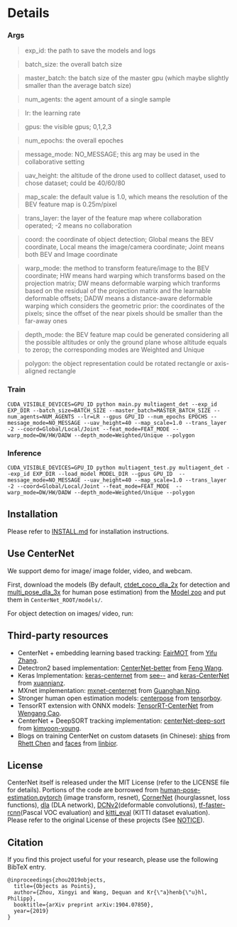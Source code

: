 # Details

### Args
> exp_id: the path to save the models and logs

> batch_size: the overall batch size

> master_batch: the batch size of the master gpu (which maybe slightly smaller than the average batch size)

> num_agents: the agent amount of a single sample

> lr: the learning rate

> gpus: the visible gpus; 0,1,2,3

> num_epochs: the overall epoches

> message_mode: NO_MESSAGE; this arg may be used in the collaborative setting

> uav_height: the altitude of the drone used to colllect dataset, used to chose dataset; could be 40/60/80

> map_scale: the default value is 1.0, which means the resolution of the BEV feature map is 0.25m/pixel

> trans_layer: the layer of the feature map where collaboration operated; -2 means no collaboration

> coord: the coordinate of object detection; Global means the BEV coordinate, Local means the image/camera coordinate; Joint means both BEV and Image coordinate

> warp_mode: the method to transform feature/image to the BEV coordinate; HW means hard warping which transforms based on the projection matrix; DW means deformable warping which tranforms based on the residual of the projection matrix and the learnable deformable offsets; DADW means a distance-aware deformable warping which considers the geometric prior: the coordinates of the pixels; since the offset of the near pixels should be smaller than the far-away ones

> depth_mode: the BEV feature map could be generated considering all the possible altitudes or only the ground plane whose altitude equals to zerop; the corresponding modes are Weighted and Unique

> polygon: the object representation could be rotated rectangle or axis-aligned rectangle

### Train
~~~
CUDA_VISIBLE_DEVICES=GPU_ID python main.py multiagent_det --exp_id EXP_DIR --batch_size=BATCH_SIZE --master_batch=MASTER_BATCH_SIZE --num_agents=NUM_AGENTS --lr=LR --gpus GPU_ID --num_epochs EPOCHS --message_mode=NO_MESSAGE --uav_height=40 --map_scale=1.0 --trans_layer -2 --coord=Global/Local/Joint --feat_mode=FEAT_MODE --warp_mode=DW/HW/DADW --depth_mode=Weighted/Unique --polygon
~~~

### Inference
~~~
CUDA_VISIBLE_DEVICES=GPU_ID python multiagent_test.py multiagent_det --exp_id EXP_DIR --load_model MODEL_DIR --gpus GPU_ID  --message_mode=NO_MESSAGE --uav_height=40 --map_scale=1.0 --trans_layer -2 --coord=Global/Local/Joint --feat_mode=FEAT_MODE  --warp_mode=DW/HW/DADW --depth_mode=Weighted/Unique --polygon
~~~


## Installation

Please refer to [INSTALL.md](readme/INSTALL.md) for installation instructions.

## Use CenterNet

We support demo for image/ image folder, video, and webcam. 

First, download the models (By default, [ctdet_coco_dla_2x](https://drive.google.com/open?id=1pl_-ael8wERdUREEnaIfqOV_VF2bEVRT) for detection and 
[multi_pose_dla_3x](https://drive.google.com/open?id=1PO1Ax_GDtjiemEmDVD7oPWwqQkUu28PI) for human pose estimation) 
from the [Model zoo](readme/MODEL_ZOO.md) and put them in `CenterNet_ROOT/models/`.

For object detection on images/ video, run:
## Third-party resources

- CenterNet + embedding learning based tracking: [FairMOT](https://github.com/ifzhang/FairMOT) from [Yifu Zhang](https://github.com/ifzhang).
- Detectron2 based implementation: [CenterNet-better](https://github.com/FateScript/CenterNet-better) from [Feng Wang](https://github.com/FateScript).
- Keras Implementation: [keras-centernet](https://github.com/see--/keras-centernet) from [see--](https://github.com/see--) and [keras-CenterNet](https://github.com/xuannianz/keras-CenterNet) from [xuannianz](https://github.com/xuannianz).
- MXnet implementation: [mxnet-centernet](https://github.com/Guanghan/mxnet-centernet) from [Guanghan Ning](https://github.com/Guanghan).
- Stronger human open estimation models: [centerpose](https://github.com/tensorboy/centerpose) from [tensorboy](https://github.com/tensorboy).
- TensorRT extension with ONNX models: [TensorRT-CenterNet](https://github.com/CaoWGG/TensorRT-CenterNet) from [Wengang Cao](https://github.com/CaoWGG).
- CenterNet + DeepSORT tracking implementation: [centerNet-deep-sort](https://github.com/kimyoon-young/centerNet-deep-sort) from [kimyoon-young](https://github.com/kimyoon-young).
- Blogs on training CenterNet on custom datasets (in Chinese): [ships](https://blog.csdn.net/weixin_42634342/article/details/97756458) from [Rhett Chen](https://blog.csdn.net/weixin_42634342) and [faces](https://blog.csdn.net/weixin_41765699/article/details/100118353) from [linbior](https://me.csdn.net/weixin_41765699).


## License

CenterNet itself is released under the MIT License (refer to the LICENSE file for details).
Portions of the code are borrowed from [human-pose-estimation.pytorch](https://github.com/Microsoft/human-pose-estimation.pytorch) (image transform, resnet), [CornerNet](https://github.com/princeton-vl/CornerNet) (hourglassnet, loss functions), [dla](https://github.com/ucbdrive/dla) (DLA network), [DCNv2](https://github.com/CharlesShang/DCNv2)(deformable convolutions), [tf-faster-rcnn](https://github.com/endernewton/tf-faster-rcnn)(Pascal VOC evaluation) and [kitti_eval](https://github.com/prclibo/kitti_eval) (KITTI dataset evaluation). Please refer to the original License of these projects (See [NOTICE](NOTICE)).

## Citation

If you find this project useful for your research, please use the following BibTeX entry.

    @inproceedings{zhou2019objects,
      title={Objects as Points},
      author={Zhou, Xingyi and Wang, Dequan and Kr{\"a}henb{\"u}hl, Philipp},
      booktitle={arXiv preprint arXiv:1904.07850},
      year={2019}
    }

